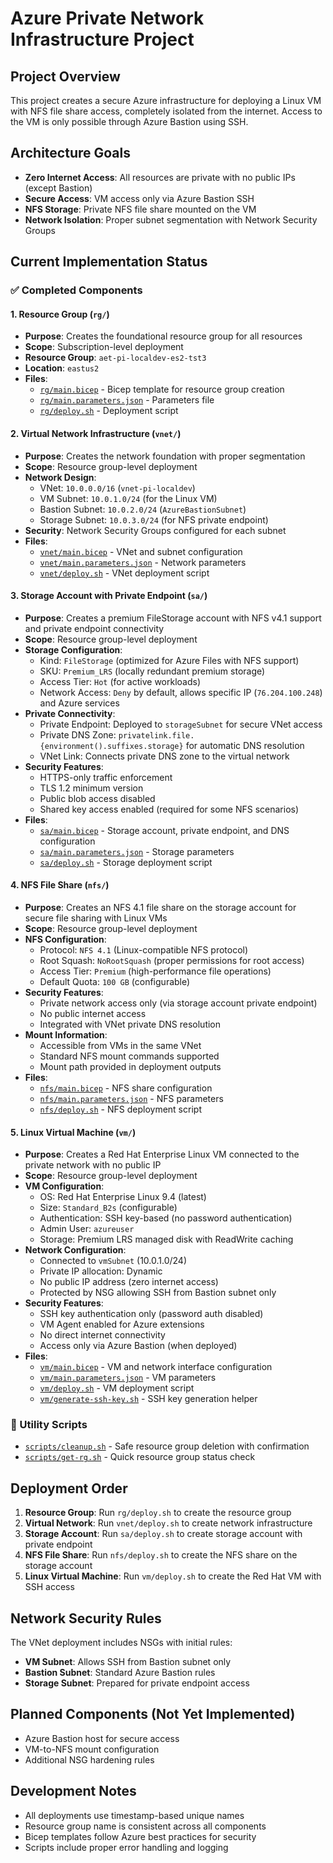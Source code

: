 # Azure Private Network Infrastructure Project

## Project Overview
This project creates a secure Azure infrastructure for deploying a Linux VM with NFS file share access, completely isolated from the internet. Access to the VM is only possible through Azure Bastion using SSH.

## Architecture Goals
- **Zero Internet Access**: All resources are private with no public IPs (except Bastion)
- **Secure Access**: VM access only via Azure Bastion SSH
- **NFS Storage**: Private NFS file share mounted on the VM
- **Network Isolation**: Proper subnet segmentation with Network Security Groups

## Current Implementation Status

### ✅ Completed Components

#### 1. Resource Group (`rg/`)
- **Purpose**: Creates the foundational resource group for all resources
- **Scope**: Subscription-level deployment
- **Resource Group**: `aet-pi-localdev-es2-tst3`
- **Location**: `eastus2`
- **Files**:
  - [`rg/main.bicep`](rg/main.bicep) - Bicep template for resource group creation
  - [`rg/main.parameters.json`](rg/main.parameters.json) - Parameters file
  - [`rg/deploy.sh`](rg/deploy.sh) - Deployment script

#### 2. Virtual Network Infrastructure (`vnet/`)
- **Purpose**: Creates the network foundation with proper segmentation
- **Scope**: Resource group-level deployment
- **Network Design**:
  - VNet: `10.0.0.0/16` (`vnet-pi-localdev`)
  - VM Subnet: `10.0.1.0/24` (for the Linux VM)
  - Bastion Subnet: `10.0.2.0/24` (`AzureBastionSubnet`)
  - Storage Subnet: `10.0.3.0/24` (for NFS private endpoint)
- **Security**: Network Security Groups configured for each subnet
- **Files**:
  - [`vnet/main.bicep`](vnet/main.bicep) - VNet and subnet configuration
  - [`vnet/main.parameters.json`](vnet/main.parameters.json) - Network parameters
  - [`vnet/deploy.sh`](vnet/deploy.sh) - VNet deployment script

#### 3. Storage Account with Private Endpoint (`sa/`)
- **Purpose**: Creates a premium FileStorage account with NFS v4.1 support and private endpoint connectivity
- **Scope**: Resource group-level deployment
- **Storage Configuration**:
  - Kind: `FileStorage` (optimized for Azure Files with NFS support)
  - SKU: `Premium_LRS` (locally redundant premium storage)
  - Access Tier: `Hot` (for active workloads)
  - Network Access: `Deny` by default, allows specific IP (`76.204.100.248`) and Azure services
- **Private Connectivity**:
  - Private Endpoint: Deployed to `storageSubnet` for secure VNet access
  - Private DNS Zone: `privatelink.file.{environment().suffixes.storage}` for automatic DNS resolution
  - VNet Link: Connects private DNS zone to the virtual network
- **Security Features**:
  - HTTPS-only traffic enforcement
  - TLS 1.2 minimum version
  - Public blob access disabled
  - Shared key access enabled (required for some NFS scenarios)
- **Files**:
  - [`sa/main.bicep`](sa/main.bicep) - Storage account, private endpoint, and DNS configuration
  - [`sa/main.parameters.json`](sa/main.parameters.json) - Storage parameters
  - [`sa/deploy.sh`](sa/deploy.sh) - Storage deployment script

#### 4. NFS File Share (`nfs/`)
- **Purpose**: Creates an NFS 4.1 file share on the storage account for secure file sharing with Linux VMs
- **Scope**: Resource group-level deployment
- **NFS Configuration**:
  - Protocol: `NFS 4.1` (Linux-compatible NFS protocol)
  - Root Squash: `NoRootSquash` (proper permissions for root access)
  - Access Tier: `Premium` (high-performance file operations)
  - Default Quota: `100 GB` (configurable)
- **Security Features**:
  - Private network access only (via storage account private endpoint)
  - No public internet access
  - Integrated with VNet private DNS resolution
- **Mount Information**:
  - Accessible from VMs in the same VNet
  - Standard NFS mount commands supported
  - Mount path provided in deployment outputs
- **Files**:
  - [`nfs/main.bicep`](nfs/main.bicep) - NFS share configuration
  - [`nfs/main.parameters.json`](nfs/main.parameters.json) - NFS parameters
  - [`nfs/deploy.sh`](nfs/deploy.sh) - NFS deployment script

#### 5. Linux Virtual Machine (`vm/`)
- **Purpose**: Creates a Red Hat Enterprise Linux VM connected to the private network with no public IP
- **Scope**: Resource group-level deployment
- **VM Configuration**:
  - OS: Red Hat Enterprise Linux 9.4 (latest)
  - Size: `Standard_B2s` (configurable)
  - Authentication: SSH key-based (no password authentication)
  - Admin User: `azureuser`
  - Storage: Premium LRS managed disk with ReadWrite caching
- **Network Configuration**:
  - Connected to `vmSubnet` (10.0.1.0/24)
  - Private IP allocation: Dynamic
  - No public IP address (zero internet access)
  - Protected by NSG allowing SSH from Bastion subnet only
- **Security Features**:
  - SSH key authentication only (password auth disabled)
  - VM Agent enabled for Azure extensions
  - No direct internet connectivity
  - Access only via Azure Bastion (when deployed)
- **Files**:
  - [`vm/main.bicep`](vm/main.bicep) - VM and network interface configuration
  - [`vm/main.parameters.json`](vm/main.parameters.json) - VM parameters
  - [`vm/deploy.sh`](vm/deploy.sh) - VM deployment script
  - [`vm/generate-ssh-key.sh`](vm/generate-ssh-key.sh) - SSH key generation helper

### 🔧 Utility Scripts
- [`scripts/cleanup.sh`](scripts/cleanup.sh) - Safe resource group deletion with confirmation
- [`scripts/get-rg.sh`](scripts/get-rg.sh) - Quick resource group status check

## Deployment Order
1. **Resource Group**: Run `rg/deploy.sh` to create the resource group
2. **Virtual Network**: Run `vnet/deploy.sh` to create network infrastructure
3. **Storage Account**: Run `sa/deploy.sh` to create storage account with private endpoint
4. **NFS File Share**: Run `nfs/deploy.sh` to create the NFS share on the storage account
5. **Linux Virtual Machine**: Run `vm/deploy.sh` to create the Red Hat VM with SSH access

## Network Security Rules
The VNet deployment includes NSGs with initial rules:
- **VM Subnet**: Allows SSH from Bastion subnet only
- **Bastion Subnet**: Standard Azure Bastion rules
- **Storage Subnet**: Prepared for private endpoint access

## Planned Components (Not Yet Implemented)
- Azure Bastion host for secure access
- VM-to-NFS mount configuration
- Additional NSG hardening rules

## Development Notes
- All deployments use timestamp-based unique names
- Resource group name is consistent across all components
- Bicep templates follow Azure best practices for security
- Scripts include proper error handling and logging